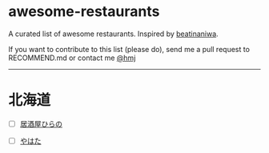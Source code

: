 # awesome-restaurants

A curated list of awesome restaurants. Inspired by [beatinaniwa](https://github.com/beatinaniwa/awesome-restaurants).

If you want to contribute to this list (please do), send me a pull request to RECOMMEND.md or contact me [@hmj](https://twitter.com/hmj_kd)

---

# 北海道

- [ ] [居酒屋ひらの](https://retty.me/area/PRE01/ARE300/SUB30001/100001197136/)
- [ ] [やはた](http://tabelog.com/hokkaido/A0112/A011202/1005205/)

